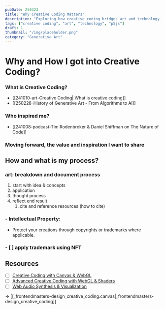 ```yaml
---
pubDate: 250323
title: "Why Creative Coding Matters"
description: "Exploring how creative coding bridges art and technology, fostering innovation and new forms of digital expression."
tags: ["creative coding", "art", "technology", "p5js"]
draft: 1
thumbnail: "/img/placeholder.png"
category: "Generative Art"
---
```


# Why and How I got into Creative Coding?


### What is Creative Coding?
- [[241010-art-Creative Coding| What is creative coding]]
- [[250228-History of Generative Art - From Algorithms to AI]]

### Who inspired me?
- [[241008-podcast-Tim Rodenbroker & Daniel Shiffman on The Nature of Code]]

### Moving forward, the value and inspiration I want to share


## How and what is my process?

### art: breakdown and document process
1. start with idea & concepts
2. application
3. thought process
4. reflect end result
	1. cite and reference resources (how to cite)

### - **Intellectual Property:**

- Protect your creations through copyrights or trademarks where applicable.
### - [ ] apply trademark using NFT

## Resources

- [ ] [Creative Coding with Canvas & WebGL](https://frontendmasters.com/courses/canvas-webgl/)
- [ ] [Advanced Creative Coding with WebGL & Shaders](https://frontendmasters.com/courses/webgl-shaders/)
- [ ] [Web Audio Synthesis & Visualization](https://frontendmasters.com/courses/web-audio/)

-> [[_frontendmasters-design_creative_coding.canvas|_frontendmasters-design_creative_coding]]

